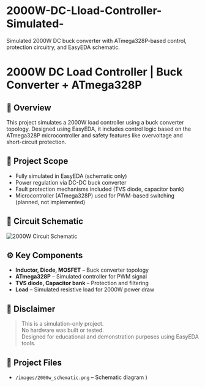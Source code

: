 # 2000W-DC-Lload-Controller-Simulated-
Simulated 2000W DC buck converter with ATmega328P-based control, protection circuitry, and EasyEDA schematic.
# 2000W DC Load Controller | Buck Converter + ATmega328P

## 🧠 Overview
This project simulates a 2000W load controller using a buck converter topology. Designed using EasyEDA, it includes control logic based on the ATmega328P microcontroller and safety features like overvoltage and short-circuit protection.

## 🔧 Project Scope
- Fully simulated in EasyEDA (schematic only)
- Power regulation via DC-DC buck converter
- Fault protection mechanisms included (TVS diode, capacitor bank)
- Microcontroller (ATmega328P) used for PWM-based switching (planned, not implemented)

## 📐 Circuit Schematic
![2000W Circuit Schematic](https://github.com/swaradh-273/2000W-DC-Lload-Controller-Simulated/blob/main/images/2000w%20schmatic.png?raw=true)


## ⚙️ Key Components
- **Inductor, Diode, MOSFET** – Buck converter topology
- **ATmega328P** – Simulated controller for PWM signal
- **TVS diode, Capacitor bank** – Protection and filtering
- **Load** – Simulated resistive load for 2000W power draw

## 🚫 Disclaimer
> This is a simulation-only project.  
> No hardware was built or tested.  
> Designed for educational and demonstration purposes using EasyEDA tools.

## 📁 Project Files
- `/images/2000w_schematic.png` – Schematic diagram
)
